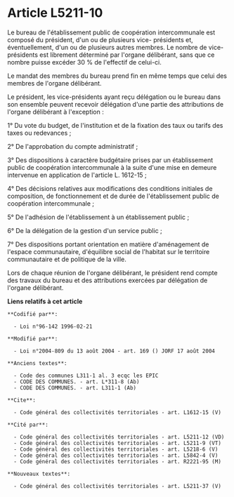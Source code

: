 # Article L5211-10

Le bureau de l'établissement public de coopération intercommunale est composé du président, d'un ou de plusieurs vice-
présidents et, éventuellement, d'un ou de plusieurs autres membres. Le nombre de vice-présidents est librement déterminé par
l'organe délibérant, sans que ce nombre puisse excéder 30 % de l'effectif de celui-ci. 

Le mandat des membres du bureau prend fin en même temps que celui des membres de l'organe délibérant. 

Le président, les vice-présidents ayant reçu délégation ou le bureau dans son ensemble peuvent recevoir délégation d'une
partie des attributions de l'organe délibérant à l'exception : 

1° Du vote du budget, de l'institution et de la fixation des taux ou tarifs des taxes ou redevances ; 

2° De l'approbation du compte administratif ; 

3° Des dispositions à caractère budgétaire prises par un établissement public de coopération intercommunale à la suite d'une
mise en demeure intervenue en application de l'article L. 1612-15 ; 

4° Des décisions relatives aux modifications des conditions initiales de composition, de fonctionnement et de durée de
l'établissement public de coopération intercommunale ; 

5° De l'adhésion de l'établissement à un établissement public ; 

6° De la délégation de la gestion d'un service public ; 

7° Des dispositions portant orientation en matière d'aménagement de l'espace communautaire, d'équilibre social de l'habitat
sur le territoire communautaire et de politique de la ville. 

Lors de chaque réunion de l'organe délibérant, le président rend compte des travaux du bureau et des attributions exercées
par délégation de l'organe délibérant.

**Liens relatifs à cet article**

	**Codifié par**:

	  - Loi n°96-142 1996-02-21

	**Modifié par**:

	  - Loi n°2004-809 du 13 août 2004 - art. 169 () JORF 17 août 2004

	**Anciens textes**:

	  - Code des communes L311-1 al. 3 ecqc les EPIC
	  - CODE DES COMMUNES. - art. L*311-8 (Ab)
	  - CODE DES COMMUNES. - art. L311-1 (Ab)

	**Cite**:

	  - Code général des collectivités territoriales - art. L1612-15 (V)

	**Cité par**:

	  - Code général des collectivités territoriales - art. L5211-12 (VD)
	  - Code général des collectivités territoriales - art. L5211-9 (VT)
	  - Code général des collectivités territoriales - art. L5218-6 (V)
	  - Code général des collectivités territoriales - art. L5842-4 (V)
	  - Code général des collectivités territoriales - art. R2221-95 (M)

	**Nouveaux textes**:

	  - Code général des collectivités territoriales - art. L5211-37 (V)
